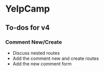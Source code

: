 # YelpCamp

## To-dos for v4

### Comment New/Create
* Discuss nested routes
* Add the comment new and create routes
* Add the new comment form